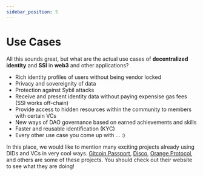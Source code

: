 ```yaml
---
sidebar_position: 5
---
```


# Use Cases

All this sounds great, but what are the actual use cases of **decentralized identity** and **SSI** in **web3** and other applications?

- Rich identity profiles of users without being vendor locked
- Privacy and sovereignity of data
- Protection against Sybil attacks
- Receive and present identity data without paying expensise gas fees (SSI works off-chain)
- Provide access to hidden resources within the community to members with certain VCs
- New ways of DAO governance based on earned achievements and skills
- Faster and reusable identification (KYC)
- Every other use case you come up with ... :)

In this place, we would like to mention many exciting projects already using DIDs and VCs in very cool ways. [Gitcoin Passport](https://passport.gitcoin.co/), [Disco](https://www.disco.xyz/), [Orange Protocol](https://www.orangeprotocol.io/), and others are some of these projects. You should check out their website to see what they are doing!
